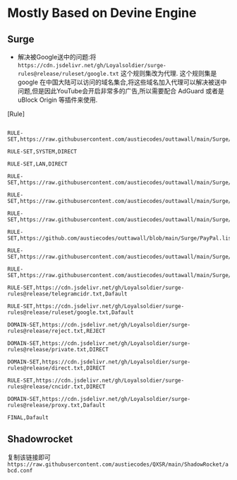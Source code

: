 # Mostly Based on Devine Engine

## Surge

* 解决被Google送中的问题:将 `https://cdn.jsdelivr.net/gh/Loyalsoldier/surge-rules@release/ruleset/google.txt` 这个规则集改为代理. 这个规则集是 google 在中国大陆可以访问的域名集合,将这些域名加入代理可以解决被送中问题,但是因此YouTube会开启非常多的广告,所以需要配合 AdGuard 或者是 uBlock Origin 等插件来使用.

[Rule]

```

RULE-SET,https://raw.githubusercontent.com/austiecodes/outtawall/main/Surge/Apple.list,DIRECT

RULE-SET,SYSTEM,DIRECT

RULE-SET,LAN,DIRECT

RULE-SET,https://raw.githubusercontent.com/austiecodes/outtawall/main/Surge/SteamCommunity.list,DIRECT

RULE-SET,https://raw.githubusercontent.com/austiecodes/outtawall/main/Surge/Streaming/PrimeVideo.list,PrimeVideo

RULE-SET,https://raw.githubusercontent.com/austiecodes/outtawall/main/Surge/Streaming/Netflix.list,Netflix

RULE-SET,https://github.com/austiecodes/outtawall/blob/main/Surge/PayPal.list,PayPal

RULE-SET,https://raw.githubusercontent.com/austiecodes/outtawall/main/Surge/Direct.list,Direct

RULE-SET,https://raw.githubusercontent.com/austiecodes/outtawall/main/Surge/Global.list,Default

RULE-SET,https://cdn.jsdelivr.net/gh/Loyalsoldier/surge-rules@release/telegramcidr.txt,Dafault

RULE-SET,https://cdn.jsdelivr.net/gh/Loyalsoldier/surge-rules@release/ruleset/google.txt,Dafault

DOMAIN-SET,https://cdn.jsdelivr.net/gh/Loyalsoldier/surge-rules@release/reject.txt,REJECT

DOMAIN-SET,https://cdn.jsdelivr.net/gh/Loyalsoldier/surge-rules@release/private.txt,DIRECT

DOMAIN-SET,https://cdn.jsdelivr.net/gh/Loyalsoldier/surge-rules@release/direct.txt,DIRECT

RULE-SET,https://cdn.jsdelivr.net/gh/Loyalsoldier/surge-rules@release/cncidr.txt,DIRECT

DOMAIN-SET,https://cdn.jsdelivr.net/gh/Loyalsoldier/surge-rules@release/proxy.txt,Dafault

FINAL,Dafault
```

## Shadowrocket

复制该链接即可 `https://raw.githubusercontent.com/austiecodes/QXSR/main/ShadowRocket/abcd.conf`

